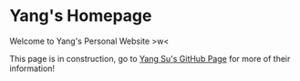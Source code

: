 # Yang's Homepage
Welcome to Yang's Personal Website >w&lt;

This page is in construction, go to [Yang Su's GitHub Page](https://github.com/yang-su2000) for more of their information!
